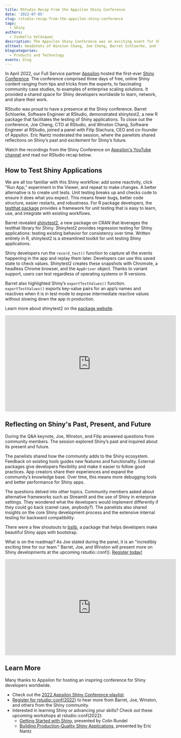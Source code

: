 ```yaml
---
title: RStudio Recap From the Appsilon Shiny Conference
date: '2022-07-05'
slug: rstudio-recap-from-the-appsilon-shiny-conference
tags:
  - Shiny
authors:
  - Isabella Velásquez
description: The Appsilon Shiny Conference was an exciting event for Shiny developers worldwide. Speakers from RStudio showcased recent advancements in Shiny technology and answered questions from the community.
alttext: Headshots of Winston Chang, Joe Cheng, Barret Schloerke, and the shinytest2 hex sticker which is looks like a mashup of the Shiny hex and the testthat hex sticker. The text says Appsilon Shiny Conference 2022, hosted by Appsilon with support from RStudio.
blogcategories:
  - Products and Technology
events: blog
---
```


In April 2022, our Full Service partner <a href="https://appsilon.com/" target = "_blank">Appsilon</a> hosted the first-ever <a href="https://appsilon.com/shiny-conference/" target = "_blank">Shiny Conference</a>. The conference comprised three days of free, online Shiny content ranging from tips and tricks from the experts, to fascinating community case studies, to examples of enterprise scaling solutions. It provided a shared space for Shiny developers worldwide to learn, network, and share their work.

RStudio was proud to have a presence at the Shiny conference. Barret Schloerke, Software Engineer at RStudio, demonstrated shinytest2, a new R package that facilitates the testing of Shiny applications. To close out the conference, Joe Cheng, CTO at RStudio, and Winston Chang, Software Engineer at RStudio, joined a panel with Filip Stachura, CEO and co-founder of Appsilon. Eric Nantz moderated the session, where the panelists shared reflections on Shiny’s past and excitement for Shiny’s future.

Watch the recordings from the Shiny Conference on <a href="https://www.youtube.com/channel/UC6LqpR5qBfNlQp5mVIVsthA" target = "_blank">Appsilon's YouTube channel</a> and read our RStudio recap below.

## How to Test Shiny Applications

We are all too familiar with this Shiny workflow: add some reactivity, click "Run App," experiment in the Viewer, and repeat to make changes. A better alternative is to create unit tests. Unit testing breaks up and checks code to ensure it does what you expect. This means fewer bugs, better code structure, easier restarts, and robustness. For R package developers, the <a href="https://testthat.r-lib.org/" target = "_blank">testthat package</a> provides a framework for unit testing that is easy to learn, use, and integrate with existing workflows.

Barret revealed <a href="https://rstudio.github.io/shinytest2/" target = "_blank">shinytest2</a>, a new package on CRAN that leverages the testthat library for Shiny. Shinytest2 provides regression testing for Shiny applications: testing existing behavior for consistency over time. Written entirely in R, shinytest2 is a streamlined toolkit for unit testing Shiny applications. 

Shiny developers run the `record_test()` function to capture all the events happening in the app and replay them later. Developers can use this saved state to check values. Shinytest2 creates these snapshots with Chromote, a headless Chrome browser, and the `AppDriver` object. Thanks to variant support, users can test regardless of operating systems or R versions.

Barret also highlighted Shiny’s `exportTestValues()` function. `exportTestValues()` exports key-value pairs for an app’s names and reactives when it is in test mode to expose intermediate reactive values without slowing down the app in production.

Learn more about shinytest2 on the <a href="https://rstudio.github.io/shinytest2/" target = "_blank">package website</a>.
<center>
<iframe width="560" height="315" src="https://www.youtube.com/embed/EOVPBN5o8F8" title="YouTube video player" frameborder="0" allow="accelerometer; autoplay; clipboard-write; encrypted-media; gyroscope; picture-in-picture" allowfullscreen></iframe>
</center>

## Reflecting on Shiny's Past, Present, and Future

During the Q&A keynote, Joe, Winston, and Filip answered questions from community members. The session explored Shiny’s past and inquired about its present and future.

The panelists shared how the community adds to the Shiny ecosystem. Feedback on existing tools guides new features and functionality. External packages give developers flexibility and make it easier to follow good practices. App creators share their experiences and expand the community’s knowledge base. Over time, this means more debugging tools and better performance for Shiny apps.

The questions delved into other topics. Community members asked about alternative frameworks such as Streamlit and the use of Shiny in enterprise settings. They wondered what the developers would implement differently if they could go back (camel case, anybody?). The panelists also shared insights on the core Shiny development process and the extensive internal testing for backward compatibility.

There were a few shoutouts to <a href="https://rstudio.github.io/bslib/" target = "_blank">bslib</a>, a package that helps developers make beautiful Shiny apps with bootstrap.

What is on the roadmap? As Joe stated during the panel, it is an "incredibly exciting time for our team." Barret, Joe, and Winston will present more on Shiny developments at the upcoming rstudio::conf(). <a href="https://www.rstudio.com/conference/" target = "_blank">Register today!</a>

<center>
<iframe width="560" height="315" src="https://www.youtube.com/embed/sTBDxB46LCs" title="YouTube video player" frameborder="0" allow="accelerometer; autoplay; clipboard-write; encrypted-media; gyroscope; picture-in-picture" allowfullscreen></iframe>
</center>

## Learn More

Many thanks to Appsilon for hosting an inspiring conference for Shiny developers worldwide.

* Check out the <a href="https://youtube.com/playlist?list=PLexAKolMzPcrYjGA1PULfm7-P12qjKmPb" target = "_blank">2022 Appsilon Shiny Conference playlist</a>.
* <a href="https://www.rstudio.com/conference/" target = "_blank">Register for rstudio::conf(2022)</a> to hear more from Barret, Joe, Winston, and others from the Shiny community.
* Interested in learning Shiny or advancing your skills? Check out these upcoming workshops at rstudio::conf(2022): 
    * <a href="https://www.rstudio.com/conference/2022/workshops/get-started-shiny/" target = "_blank">Getting Started with Shiny</a>, presented by Colin Rundel
    * <a href="https://www.rstudio.com/conference/2022/workshops/shiny-prod-apps/" target = "_blank">Building Production-Quality Shiny Applications</a>, presented by Eric Nantz
